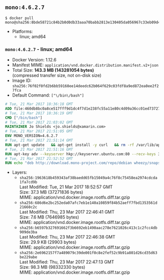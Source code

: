 ## `mono:4.6.2.7`

```console
$ docker pull mono@sha256:8bde58721c84b2b0d0db33aaa70babb2813e130405da056967c33eb09d47758a
```

-	Platforms:
	-	linux; amd64

### `mono:4.6.2.7` - linux; amd64

-	Docker Version: 1.12.6
-	Manifest MIME: `application/vnd.docker.distribution.manifest.v2+json`
-	Total Size: **143.3 MB (143281054 bytes)**  
	(compressed transfer size, not on-disk size)
-	Image ID: `sha256:76f02f0fd2b6bb59160ee14deedc62b064f629c03fdf8a9ed872ea0ee2f27fca`
-	Default Command: `["\/bin\/bash"]`

```dockerfile
# Tue, 21 Mar 2017 18:36:18 GMT
ADD file:460db8bc0a8ce517fff9d1dc4f7d1e238fc55a11e80c4d09a36cc01ed7372733 in / 
# Tue, 21 Mar 2017 18:36:19 GMT
CMD ["/bin/bash"]
# Tue, 21 Mar 2017 21:03:02 GMT
MAINTAINER Jo Shields <jo.shields@xamarin.com>
# Tue, 21 Mar 2017 21:51:05 GMT
ENV MONO_VERSION=4.6.2.7
# Tue, 21 Mar 2017 21:51:14 GMT
RUN apt-get update   && apt-get install -y curl   && rm -rf /var/lib/apt/lists/*
# Tue, 21 Mar 2017 21:51:16 GMT
RUN apt-key adv --keyserver hkp://keyserver.ubuntu.com:80 --recv-keys 3FA7E0328081BFF6A14DA29AA6A19B38D3D831EF
# Tue, 21 Mar 2017 21:52:52 GMT
RUN echo "deb http://download.mono-project.com/repo/debian wheezy/snapshots/$MONO_VERSION main" > /etc/apt/sources.list.d/mono-xamarin.list   && apt-get update   && apt-get install -y binutils mono-devel ca-certificates-mono fsharp mono-vbnc nuget referenceassemblies-pcl   && rm -rf /var/lib/apt/lists/* /tmp/*
```

-	Layers:
	-	`sha256:1963618b459343af38baedd65fb15049a4c76f8c75458ea2974cdcda1fa7cd9b`  
		Last Modified: Tue, 21 Mar 2017 18:52:57 GMT  
		Size: 37.3 MB (37271836 bytes)  
		MIME: application/vnd.docker.image.rootfs.diff.tar.gzip
	-	`sha256:686d6e2bc252eda07afc7eb1e140a10859f84b52aeff7fbd1353561d21660c2c`  
		Last Modified: Thu, 23 Mar 2017 22:46:41 GMT  
		Size: 7.6 MB (7646985 bytes)  
		MIME: application/vnd.docker.image.rootfs.diff.tar.gzip
	-	`sha256:b6597b327691662f3b6692eb1490aac278e7621026c413c1c2fcc4db909de3ba`  
		Last Modified: Thu, 23 Mar 2017 22:46:38 GMT  
		Size: 29.9 KB (29903 bytes)  
		MIME: application/vnd.docker.image.rootfs.diff.tar.gzip
	-	`sha256:2e6962157f7a489079c39de001f0c8e2fef52c9b91a801d26cd35d63be229abe`  
		Last Modified: Thu, 23 Mar 2017 22:47:13 GMT  
		Size: 98.3 MB (98332330 bytes)  
		MIME: application/vnd.docker.image.rootfs.diff.tar.gzip
